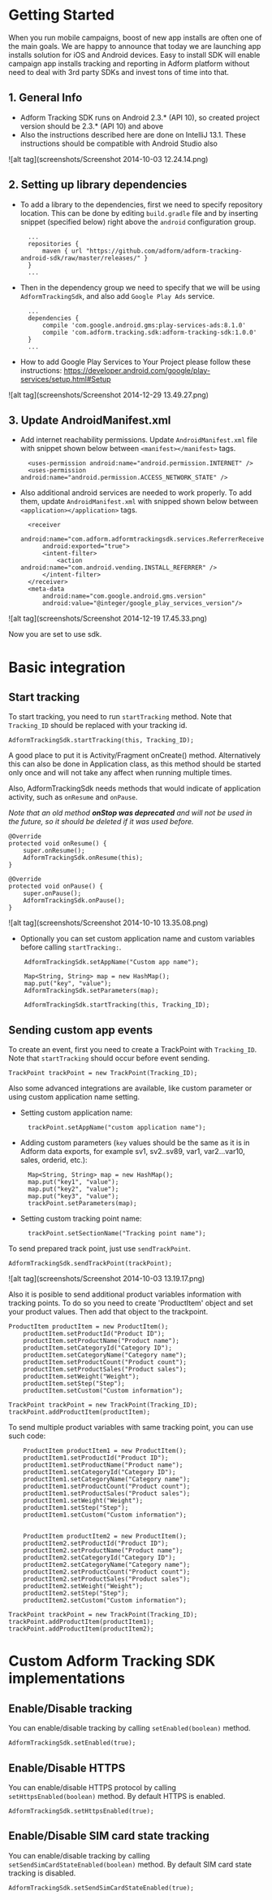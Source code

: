# Getting Started

When you run mobile campaigns, boost of new app installs are often one of the main goals. We are happy to announce that today we are launching app installs solution for iOS and Android devices. Easy to install SDK will enable campaign app installs tracking and reporting in Adform platform without need to deal with 3rd party SDKs and invest tons of time into that.

## 1. General Info

* Adform Tracking SDK runs on Android 2.3.* (API 10), so created project version should be 2.3.* (API 10) and above
* Also the instructions described here are done on IntelliJ 13.1. These instructions should be compatible with Android Studio also

![alt tag](screenshots/Screenshot 2014-10-03 12.24.14.png)

## 2. Setting up library dependencies

* To add a library to the dependencies, first we need to specify repository location. This can be done by editing `build.gradle` file and by inserting snippet (specified below) right above the `android` configuration group. 

	    ...
		repositories {
    		maven { url "https://github.com/adform/adform-tracking-android-sdk/raw/master/releases/" }
		}
        ...


* Then in the dependency group we need to specify that we will be using `AdformTrackingSdk`, and also add `Google Play Ads` service.
		
	    ...
        dependencies {
		    compile 'com.google.android.gms:play-services-ads:8.1.0'
    		compile 'com.adform.tracking.sdk:adform-tracking-sdk:1.0.0'
        }
        ...
        
* How to add Google Play Services to Your Project please follow these instructions: https://developer.android.com/google/play-services/setup.html#Setup

![alt tag](screenshots/Screenshot 2014-12-29 13.49.27.png)

## 3. Update AndroidManifest.xml


* Add internet reachability permissions. Update `AndroidManifest.xml` file with snippet shown below between `<manifest></manifest>` tags.

		<uses-permission android:name="android.permission.INTERNET" />
		<uses-permission android:name="android.permission.ACCESS_NETWORK_STATE" />
		    
* Also additional android services are needed to work properly. To add them, update `AndroidManifest.xml` with snipped shown below between `<application></application>` tags.

        <receiver
            android:name="com.adform.adformtrackingsdk.services.ReferrerReceiver"
            android:exported="true">
            <intent-filter>
                <action android:name="com.android.vending.INSTALL_REFERRER" />
            </intent-filter>
        </receiver>
        <meta-data
            android:name="com.google.android.gms.version"
            android:value="@integer/google_play_services_version"/>
            
![alt tag](screenshots/Screenshot 2014-12-19 17.45.33.png)

Now you are set to use sdk. 

# Basic integration
## Start tracking
		
To start tracking, you need to 	run `startTracking` method. Note that `Tracking_ID` should be replaced with your tracking id.

	AdformTrackingSdk.startTracking(this, Tracking_ID);
		
A good place to put it is Activity/Fragment onCreate() method. Alternatively this can also be done in Application class, as this method should be started only once and will not take any affect when running multiple times. 

Also, AdformTrackingSdk needs methods that would indicate of application activity, such as `onResume` and `onPause`. 

*Note that an old method* ***onStop was deprecated*** *and will not be used in the future, so it should be deleted if it was used before.*

    @Override
    protected void onResume() {
        super.onResume();
        AdformTrackingSdk.onResume(this);
    }

    @Override
    protected void onPause() {
        super.onPause();
        AdformTrackingSdk.onPause();
    }
    

![alt tag](screenshots/Screenshot 2014-10-10 13.35.08.png)
 
 * Optionally you can set custom application name and custom variables before calling `startTracking:`.
	
		AdformTrackingSdk.setAppName("Custom app name");
	
		Map<String, String> map = new HashMap();
		map.put("key", "value");
		AdformTrackingSdk.setParameters(map);
	
		AdformTrackingSdk.startTracking(this, Tracking_ID);
    		
## Sending custom app events    		
To create an event, first you need to create a TrackPoint with `Tracking_ID`. Note that `startTracking` should occur before event sending.

	TrackPoint trackPoint = new TrackPoint(Tracking_ID);
	
Also some advanced integrations are available, like custom parameter or using custom application name setting. 

* Setting custom application name: 

		trackPoint.setAppName("custom application name");
		
* Adding custom parameters (`key` values should be the same as it is in Adform data exports, for example sv1, sv2..sv89, var1, var2...var10, sales, orderid, etc.):
	
		Map<String, String> map = new HashMap();
		map.put("key1", "value");
		map.put("key2", "value");
		map.put("key3", "value");
		trackPoint.setParameters(map);

* Setting custom tracking point name:
	
		trackPoint.setSectionName("Tracking point name");
		
To send prepared track point, just use `sendTrackPoint`.

	AdformTrackingSdk.sendTrackPoint(trackPoint);

![alt tag](screenshots/Screenshot 2014-10-03 13.19.17.png)

Also it is posible to send additional product variables information with tracking points. To do so you need to create 'ProductItem' object and set your product values. Then add that object to the trackpoint.

	ProductItem productItem = new ProductItem();
    	productItem.setProductId("Product ID");
        productItem.setProductName("Product name");
        productItem.setCategoryId("Category ID");
        productItem.setCategoryName("Category name");
        productItem.setProductCount("Product count");
        productItem.setProductSales("Product sales");
        productItem.setWeight("Weight");
        productItem.setStep("Step");
        productItem.setCustom("Custom information");
        
    TrackPoint trackPoint = new TrackPoint(Tracking_ID);
    trackPoint.addProductItem(productItem);

To send multiple product variables with same tracking point, you can use such code:

    	ProductItem productItem1 = new ProductItem();
    	productItem1.setProductId("Product ID");
        productItem1.setProductName("Product name");
        productItem1.setCategoryId("Category ID");
        productItem1.setCategoryName("Category name");
        productItem1.setProductCount("Product count");
        productItem1.setProductSales("Product sales");
        productItem1.setWeight("Weight");
        productItem1.setStep("Step");
        productItem1.setCustom("Custom information");
        
        
    	ProductItem productItem2 = new ProductItem();
    	productItem2.setProductId("Product ID");
        productItem2.setProductName("Product name");
        productItem2.setCategoryId("Category ID");
        productItem2.setCategoryName("Category name");
        productItem2.setProductCount("Product count");
        productItem2.setProductSales("Product sales");
        productItem2.setWeight("Weight");
        productItem2.setStep("Step");
        productItem2.setCustom("Custom information");
        
    TrackPoint trackPoint = new TrackPoint(Tracking_ID);
    trackPoint.addProductItem(productItem1);
    trackPoint.addProductItem(productItem2);
    
# Custom Adform Tracking SDK implementations

## Enable/Disable tracking
You can enable/disable tracking by calling `setEnabled(boolean)` method.

	AdformTrackingSdk.setEnabled(true);
	
## Enable/Disable HTTPS
You can enable/disable HTTPS protocol by calling `setHttpsEnabled(boolean)` method. By default HTTPS is enabled.

	AdformTrackingSdk.setHttpsEnabled(true);
	
## Enable/Disable SIM card state tracking
You can enable/disable tracking by calling `setSendSimCardStateEnabled(boolean)` method. By default SIM card state tracking is disabled.

	AdformTrackingSdk.setSendSimCardStateEnabled(true);


